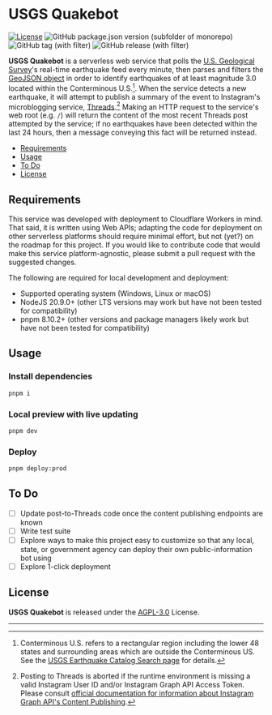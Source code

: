 # USGS Quakebot

[![License](https://img.shields.io/badge/License-AGPL--3.0-yellow.svg)](https://github.com/Distal-Labs/threads-usgs-quakebot/blob/main/LICENSE)
![GitHub package.json version (subfolder of monorepo)](https://img.shields.io/github/package-json/v/Distal-Labs/threads-usgs-quakebot)
![GitHub tag (with filter)](https://img.shields.io/github/v/tag/Distal-Labs/threads-usgs-quakebot)
![GitHub release (with filter)](https://img.shields.io/github/v/release/Distal-Labs/threads-usgs-quakebot)

**USGS Quakebot** is a serverless web service that polls the [U.S. Geological Survey](https://www.usgs.gov)'s real-time earthquake feed every minute, then parses and filters the [GeoJSON object](https://earthquake.usgs.gov/earthquakes/feed/v1.0/geojson.php) in order to identify earthquakes of at least magnitude 3.0 located within the Conterminous U.S.[^1]. When the service detects a new earthquake, it will attempt to publish a summary of the event to Instagram's microblogging service, [Threads](https://www.threads.net).[^2] Making an HTTP request to the service's web root (e.g. `/`) will return the content of the most recent Threads post attempted by the service; if no earthquakes have been detected within the last 24 hours, then a message conveying this fact will be returned instead.

- [Requirements](#requirements)
- [Usage](#usage)
- [To Do](#to-do)
- [License](#license)

## Requirements
This service was developed with deployment to Cloudflare Workers in mind. That said, it is written using Web APIs; adapting the code for deployment on other serverless platforms should require minimal effort, but not (yet?) on the roadmap for this project. If you would like to contribute code that would make this service platform-agnostic, please submit a pull request with the suggested changes.

The following are required for local development and deployment:
- Supported operating system (Windows, Linux or macOS)
- NodeJS 20.9.0+ (other LTS versions may work but have not been tested for compatibility)
- pnpm 8.10.2+ (other versions and package managers likely work but have not been tested for compatibility)

## Usage
### Install dependencies
```sh
pnpm i
```

### Local preview with live updating
```sh
pnpm dev
```

### Deploy
```sh
pnpm deploy:prod
```


## To Do
- [ ] Update post-to-Threads code once the content publishing endpoints are known
- [ ] Write test suite
- [ ] Explore ways to make this project easy to customize so that any local, state, or government agency can deploy their own public-information bot using
- [ ] Explore 1-click deployment

## License

**USGS Quakebot** is released under the [AGPL-3.0](https://github.com/Distal-Labs/threads-usgs-quakebot/blob/main/LICENSE) License.

--- 
[^1]: Conterminous U.S. refers to a rectangular region including the lower 48 states and surrounding areas which are outside the Conterminous US. See the [USGS Earthquake Catalog Search page](https://earthquake.usgs.gov/earthquakes/search/) for details.
[^2]: Posting to Threads is aborted if the runtime environment is missing a valid Instagram User ID and/or Instagram Graph API Access Token. Please consult [official documentation for information about Instagram Graph API's Content Publishing](https://developers.facebook.com/docs/instagram-api/guides/content-publishing#endpoints).